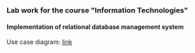 ### Lab work for the course "Information Technologies"
#### Implementation of relational database management system
Use case diagram: [link](https://lucid.app/lucidchart/b4fac1bc-ec40-4aef-a419-f876eb9e3408/edit?viewport_loc=-130%2C125%2C2336%2C1193%2C0_0&invitationId=inv_6f3be000-db61-461c-a9df-f0456690be02#)